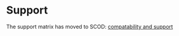 # Support
The support matrix has moved to SCOD: [compatability and support](https://scod.hpedev.io/csi_driver/#compatibility_and_support)
